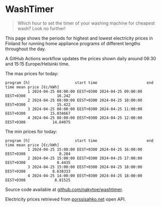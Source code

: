 
# WashTimer

> Which hour to set the timer of your washing machine for cheapest wash? Look no further!

This page shows the periods for highest and lowest electricity prices in Finland 
for running home appliance programs of different lengths throughout the day. 

A GitHub Actions workflow updates the prices shown daily around 06:30 and 15:15 Europe/Helsinki time.

The max prices for today:

	program [h]                    start time                      end time mean price [€c/kWh]
	          1 2024-04-25 08:00:00 EEST+0300 2024-04-25 09:00:00 EEST+0300              16.242
	          2 2024-04-25 08:00:00 EEST+0300 2024-04-25 10:00:00 EEST+0300              15.422
	          3 2024-04-25 08:00:00 EEST+0300 2024-04-25 11:00:00 EEST+0300           15.034667
	          4 2024-04-25 08:00:00 EEST+0300 2024-04-25 12:00:00 EEST+0300            14.84075

The min prices for today:

	program [h]                    start time                      end time mean price [€c/kWh]
	          1 2024-04-25 15:00:00 EEST+0300 2024-04-25 16:00:00 EEST+0300               8.284
	          2 2024-04-25 15:00:00 EEST+0300 2024-04-25 17:00:00 EEST+0300              8.4435
	          3 2024-04-25 15:00:00 EEST+0300 2024-04-25 18:00:00 EEST+0300            8.638333
	          4 2024-04-25 14:00:00 EEST+0300 2024-04-25 18:00:00 EEST+0300             8.81525


Source code available at [github.com/nakytoe/washtimer](https://github.com/nakytoe/washtimer).

Electricity prices retrieved from [porssisahko.net](https://porssisahko.net/api) open API.
